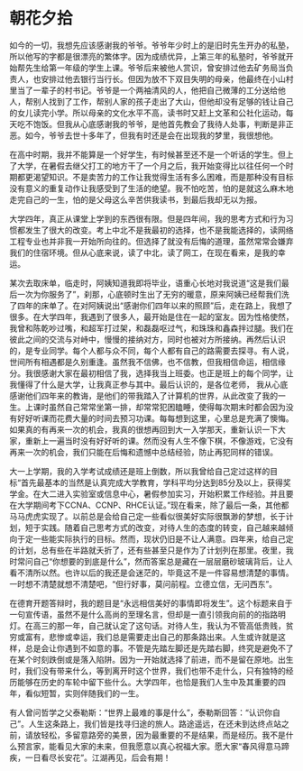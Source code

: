 # 朝花夕拾

如今的一切，我想先应该感谢我的爷爷。爷爷年少时上的是旧时先生开办的私塾，所以他写的字都是很漂亮的繁体字。因为成绩优异，上第三年的私塾时，爷爷就开始帮先生给第一年级的学生上课。爷爷后来被他人赏识，曾安排过他去矿务局当负责人，也安排过他去银行当行长。但因为放不下双目失明的母亲，他最终在小山村里当了一辈子的村书记。爷爷是一个两袖清风的人，他把自己微薄的工分送给他人，帮别人找到了工作，帮别人家的孩子走出了大山，但他却没有足够的钱让自己的女儿读完小学。所以母亲的文化水平不高，读书时又赶上文革和公社化运动，每天吃不饱饭。但我从心底感谢我的爷爷，是他首先教会了我待人处事，判断是非正恶。如今，爷爷去世十多年了，但我有时还是会在出现我的梦里，我很想他。

在高中时期，我并不能算是一个好学生，有时候甚至还不是一个听话的学生。但上了大学，在暑假去继父打工的地方干了一个月之后，我开始变得比以往任何一个时期都更渴望知识。不是卖苦力的工作让我觉得生活有多么困难，而是那种没有目标没有意义的重复动作让我感受到了生活的绝望。我不怕吃苦，怕的是就这么麻木地走完自己的一生，怕的是父母这么辛苦供我读书，到最后我却无以为报。

大学四年，真正从课堂上学到的东西很有限。但是四年间，我的思考方式和行为习惯都发生了很大的改变。考上中北不是我最初的选择，也不是我能选择的，读网络工程专业也并非我一开始所向往的。但选择了就没有后悔的道理，虽然常常会嫌弃我们的住宿环境。但从心底来说，读了中北，读了网工，在现在看来，是我的幸运。

某次去取床单，临走时，阿姨知道我即将毕业，语重心长地对我说道“这是我们最后一次为你服务了”，刹那，心底顿时生出了无穷的暖意，原来阿姨已经帮我们洗了四年的床单了。在对阿姨说出“感谢你们四年以来的照顾”后，走在路上，我想了很多。在大学四年，我遇到了很多人，最开始是住在一起的室友。因为性格使然，我曾和陈乾吵过嘴，和超军打过架，和磊磊呕过气，和珠珠和鑫森拌过腿。我们在彼此之间的交流与对峙中，慢慢的接纳对方，同时也被对方所接纳。再然后认识的，是专业同学。每个人都与众不同，每个人都有自己的路需要去探寻。有人说，世间所有相遇都是久别重逢。虽然我不信佛，也不信教，但我相信命运，相信缘分。我很感谢大家在最初相信了我，选择我当上班委。也正是班上的每个同学，让我懂得了什么是大学，让我真正参与其中。最后认识的，是各位老师， 我从心底感谢他们四年来的教诲，是他们的带我踏入了计算机的世界，从此改变了我的一生。上课时虽然自己常常坐第一排，却常常犯困瞌睡，使得每次期末时都会因为没有好好听课而花费大量的时间去预习功课。每每想到这里，心里总是充满了懊悔。如果真的有再来一次的机会，我真的很想再回到大一入学那天，重新认识一下大家，重新上一遍当时没有好好听的课。然而没有人生不像下棋，不像游戏，它没有再来一次的机会，我们只能在后悔和遗憾中总结经验，防止再犯同样的错误。

大一上学期，我的入学考试成绩还是班上倒数，所以我曾给自己定过这样的目标“首先最基本的当然是认真完成大学教育，学科平均分达到85分及以上，获得奖学金。在大二进入实验室或信息中心，暑假参加实习，开始积累工作经验。并且要在大学期间考下CCNA、CCNP、RHCE认证。”现在看来，除了最后一条，其他都马马虎虎实现了。以前总是会给自己定一些看似很美好实际很飘渺的梦想，长于计划，短于实践。随着自己思考方式的改变，对待人生的态度的转变，自己越来越倾向于定一些能实际执行的目标。然而，现状仍旧是不让人满意。四年来，给自己定的计划，总有些在半路就夭折了，还有些甚至只是作为了计划列在那里。夜里，我时常问自己“你想要的到底是什么”，然而答案总是藏在一层层磨砂玻璃背后，让人看不清所以然。也许以后的我还是会迷茫的，毕竟这不是一件容易想清楚的事情。一时想不清楚就想不清楚吧，“但行好事，莫问前程。立德立信，无问西东”。

在德育开题答辩时，我的题目是“永远相信美好的事情即将发生”。这个标题来自于一句宣传语，虽然不是什么高尚的至理名言，但却是一直引领我向前的的指路明灯。在高三的那一年，自己就认定了这句话。对待人生，我认为不管高低贵贱，贫穷或富有，悲惨或幸运，我们总是需要走出自己的那条路出来。人生或许就是这样，总是会让你遇到不如意的事。不管是先踏左脚还是先踏右脚，终究是避免不了在某个时刻跌倒或是落入陷阱。因为一开始就选择了前进，而不是留在原地。出生时，我们没有带来什么，等到离开时这个世界，我们也带不走什么，只有独特的经历能够在历史的车轮中留下些什么。大学四年，也恰是我们人生中及其重要的四年，看似短暂，实则伴随我们的一生。

有人曾问哲学之父泰勒斯：“世界上最难的事是什么”，泰勒斯回答：“认识你自己”。人生这条路上，我们皆是找寻归途的旅人。路途遥远，在还未到达终点站之前，请放轻松，多留意路旁的美景，因为最重要的不是结果，而是经历。我不是什么预言家，能看见大家的未来，但我愿意以真心祝福大家。愿大家“春风得意马蹄疾，一日看尽长安花”。江湖再见，后会有期！
